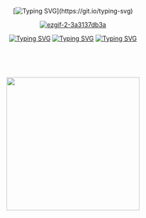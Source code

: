 <div align="center">

[![Typing SVG](https://readme-typing-svg.demolab.com?font=Fira+Code&size=12&letterSpacing=-0.em&duration=3000&pause=1500&color=F6F0E9&center=true&vCenter=true&multiline=true&width=490&lines=yet+no+matter+what+came%2C+he+would+not+look+away.+;to+do+so+would+be+admitting+defeat.)](https://git.io/typing-svg)

[![ezgif-2-3a3137db3a](https://github.com/user-attachments/assets/6c74a66a-5e80-4052-ab28-248ce5b01c63)](https://youtu.be/p_CYzC-kNkQ)

[![Typing SVG](https://readme-typing-svg.demolab.com?font=Fira+Code&size=15&duration=1000&pause=1000&color=F60909&background=8D05052F&center=true&vCenter=true&multiline=true&repeat=false&width=100&height=30&lines=info)](https://rentry.org/scene01) [![Typing SVG](https://readme-typing-svg.demolab.com?font=Fira+Code&size=15&duration=10&pause=1000&color=F60909&background=88DD0000&center=true&vCenter=true&multiline=true&repeat=false&width=25&height=25&lines=%E0%AD%A8%E0%A7%8E)](https://www.last.fm/user/kuzuhas) [![Typing SVG](https://readme-typing-svg.demolab.com?font=Fira+Code&size=15&duration=1000&pause=1000&color=F60909&background=8D05052F&center=true&vCenter=true&multiline=true&repeat=false&width=100&height=30&lines=links)](https://guns.lol/togainunochi)

<br>
<br>
<br>

<img src="https://github.com/user-attachments/assets/3a850dbd-45ed-4053-b508-dd91b803c686"
     width="300" 
     height="auto" />

